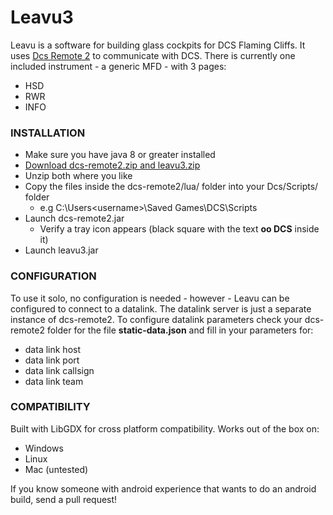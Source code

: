 # Leavu3

Leavu is a software for building glass cockpits for DCS Flaming Cliffs. It uses [Dcs Remote 2](https://github.com/GiGurra/dcs-remote2) to communicate with DCS. There is currently one included instrument - a generic MFD - with 3 pages:
 * HSD
 * RWR
 * INFO


### INSTALLATION

* Make sure you have java 8 or greater installed
* [Download dcs-remote2.zip and leavu3.zip](http://build.culvertsoft.se/dcs/)
* Unzip both where you like
* Copy the files inside the dcs-remote2/lua/ folder into your Dcs/Scripts/ folder
  * e.g C:\Users\<username>\Saved Games\DCS\Scripts
* Launch dcs-remote2.jar
  * Verify a tray icon appears (black square with the text **oo DCS** inside it)
* Launch leavu3.jar


### CONFIGURATION

To use it solo, no configuration is needed - however - Leavu can be configured to connect to a datalink. The datalink server is just a separate instance of dcs-remote2. To configure datalink parameters check your dcs-remote2 folder for the file **static-data.json** and fill in your parameters for:
 * data link host
 * data link port
 * data link callsign
 * data link team


### COMPATIBILITY

Built with LibGDX for cross platform compatibility. Works out of the box on:
* Windows
* Linux
* Mac (untested)

If you know someone with android experience that wants to do an android build, send a pull request!

